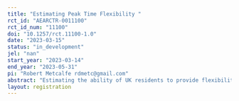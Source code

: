 ```yaml
---
title: "Estimating Peak Time Flexibility "
rct_id: "AEARCTR-0011100"
rct_id_num: "11100"
doi: "10.1257/rct.11100-1.0"
date: "2023-03-15"
status: "in_development"
jel: "nan"
start_year: "2023-03-14"
end_year: "2023-05-31"
pi: "Robert Metcalfe rdmetc@gmail.com"
abstract: "Estimating the ability of UK residents to provide flexibility to the energy grid. We will randomize notice periods and price levels to reduce or shift energy use from peak times for the grid."
layout: registration
---
```


